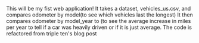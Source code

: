 This will be my fist web application!
It takes a dataset, vehicles_us.csv, and compares odometer by model(to see which vehicles last the longest)
It then compares odometer by model_year to (to see the average increase in miles per year to tell if a car was heavily driven or if it is just average.
The code is refactored from triple ten's blog post 
